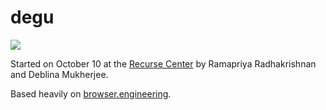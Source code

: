 # degu 

![](https://cdn.britannica.com/65/143565-050-52F9CBF0/Degu.jpg)


Started on October 10 at the [Recurse Center](https://www.recurse.com/scout/click?t=8d2dd8a20d40e87db7c3b5bdf4274a66)  by Ramapriya Radhakrishnan and Deblina Mukherjee.  

Based heavily on [browser.engineering](https://browser.engineering/). 
